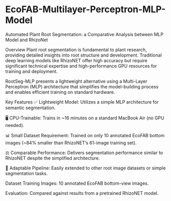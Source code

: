 # EcoFAB-Multilayer-Perceptron-MLP-Model
Automated Plant Root Segmentation: a Comparative Analysis between MLP Model and RhizoNet

Overview
Plant root segmentation is fundamental to plant research, providing detailed insights into root structure and development. Traditional deep learning models like RhizoNET offer high accuracy but require significant technical expertise and high-performance GPU resources for training and deployment.

RootSeg-MLP presents a lightweight alternative using a Multi-Layer Perceptron (MLP) architecture that simplifies the model-building process and enables efficient training on standard hardware.

Key Features
✅ Lightweight Model: Utilizes a simple MLP architecture for semantic segmentation.

🖥️ CPU-Trainable: Trains in ~16 minutes on a standard MacBook Air (no GPU needed).

📊 Small Dataset Requirement: Trained on only 10 annotated EcoFAB bottom images (~84% smaller than RhizoNET’s 61-image training set).

⚖️ Comparable Performance: Delivers segmentation performance similar to RhizoNET despite the simplified architecture.

🔄 Adaptable Pipeline: Easily extended to other root image datasets or simple segmentation tasks.

Dataset
Training Images: 10 annotated EcoFAB bottom-view images.

Evaluation: Compared against results from a pretrained RhizoNET model.
